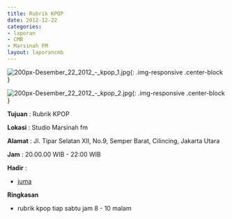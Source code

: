 ```yaml
---
title: Rubrik KPOP
date: 2012-12-22
categories:
- laporan
- CMB
- Marsinah FM
layout: laporancmb
---
```


![200px-Desember_22_2012_-_kpop_1.jpg](/uploads/200px-Desember_22_2012_-_kpop_1.jpg){: .img-responsive .center-block }

![200px-Desember_22_2012_-_kpop_2.jpg](/uploads/200px-Desember_22_2012_-_kpop_2.jpg){: .img-responsive .center-block }


**Tujuan** : Rubrik KPOP 

**Lokasi** : Studio Marsinah fm 

**Alamat** : Jl. Tipar Selatan XII, No.9, Semper Barat, Cilincing, Jakarta Utara 

**Jam** : 20.00.00 WIB - 22:00 WIB 

**Hadir** :
* [juma](http://wiki.ciptamedia.org/wiki/juma)

**Ringkasan**  
* rubrik kpop tiap sabtu jam 8 - 10 malam
